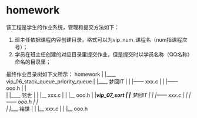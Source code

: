 # homework
该工程是学生的作业系统，管理和提交方法如下：
1. 班主任依据课程内容创建目录，格式可以为vip_num_课程名（num指课程次号）；
2. 学员在班主任创建的对应目录里提交作业，但是提交时以学员名称（QQ名称）命名的目录里；

最终作业目录树如下文所示：
   homework
      |
      |____ vip_06_stack_queue_priority_queue
      |                                     |____ 梦回IT
      |                                     |       |—— xxx.c
      |                                     |       |—— ooo.h
      |                                     |       
      |                                     |____ 铭世
      |                                     |       |__ xxx.c
      |                                     |       |__ ooo.h
      |
      |_____vip_07_sort
      |               |____ 梦回IT
      |               |       |—— xxx.c
      |               |       |—— ooo.h
      |               |       
      |               |____ 铭世
      |               |       |__ xxx.c
      |               |       |__ ooo.h
      
      
     
